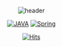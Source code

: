 
<!--
**JU-jeong/JU-jeong** is a ✨ _special_ ✨ repository because its `README.md` (this file) appears on your GitHub profile.

Here are some ideas to get you started:

- 🔭 I’m currently working on ...
- 🌱 I’m currently learning ...
- 👯 I’m looking to collaborate on ...
- 🤔 I’m looking for help with ...
- 💬 Ask me about ...
- 📫 How to reach me: ...
- 😄 Pronouns: ...
- ⚡ Fun fact: ...
-->

<div align = center>

![header](https://capsule-render.vercel.app/api?type=Waving&color=auto&height=300&section=header&text=수험생활의연장선&fontSize=50)
 
 <!-- [![태그이름](https://img.shields.io/badge/태그에 적히는 글씨-태그색?style=flat-square&logo=로고이름&logoColor=로고색)](관련된 내 링크) -->

[![JAVA](https://img.shields.io/badge/JAVA-007396?style=flat-square&logo=JAVA&logoColor=brown)](https://github.com/JU-jeong/java-socket-chatting)
[![Spring](https://img.shields.io/badge/Spring-6DB33F?style=flat-square&logo=Spring&logoColor=yellow)](https://github.com/JU-jeong/java-socket-chatting)
 <br>



[![Hits](https://hits.seeyoufarm.com/api/count/incr/badge.svg?url=https%3A%2F%2Fgithub.com%2FJU-jeong&count_bg=%23D60EE3&title_bg=%23080808&icon=&icon_color=%23E7E7E7&title=hits&edge_flat=false)](https://hits.seeyoufarm.com)

 

